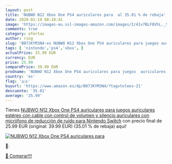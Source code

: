 ```yaml
---
layout: post
title: 'NUBWO N12 Xbox One PS4 auriculares para  al 35.01 % de rebaja'
date: 2020-01-19 08:10:41
image: 'https://images-eu.ssl-images-amazon.com/images/I/41v7BLF8VhL._SL200_.jpg'
comments: true
category: ofertas
author: ring
slug: 'B07JKYM3N4-es NUBWO N12 Xbox One PS4 auriculares para juegos auriculares...'
tags: [ 'nintendo','ps4','xbox', ]
actualPrice: 25.99 EUR
currency: EUR
price: 25.99
comparePrice: 39.99 EUR
prodname: 'NUBWO N12 Xbox One PS4 auriculares para juegos  auriculares estéreo con cable con control de volumen y silencio  auriculares con micrófono de reducción de ruido para Nintendo Switch'
country: 'es'
flag: '🇪🇸'
buyurl: 'https://www.amazon.es/dp/B07JKYM3N4/?tag=tolees-21'
descuento: '35.01'
average: '25.99'
---
```


Tienes [NUBWO N12 Xbox One PS4 auriculares para juegos  auriculares estéreo con cable con control de volumen y silencio  auriculares con micrófono de reducción de ruido para Nintendo Switch](https://www.amazon.es/dp/B07JKYM3N4/?tag=tolees-21) con precio final de  25.99 EUR (original: 39.99 EUR) (35.01 %  de rebaja) aqui!

[![NUBWO N12 Xbox One PS4 auriculares para ](https://images-eu.ssl-images-amazon.com/images/I/41v7BLF8VhL._SL200_.jpg)](https://www.amazon.es/dp/B07JKYM3N4/?tag=tolees-21)

🔎:


[🛒 Comprar!!!](https://www.amazon.es/dp/B07JKYM3N4/?tag=tolees-21)
